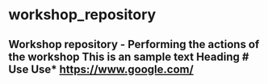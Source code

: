 # workshop_repository
Workshop repository - Performing the actions of the workshop
This is an sample text
Heading #
**Use**
Use*
https://www.google.com/
---
